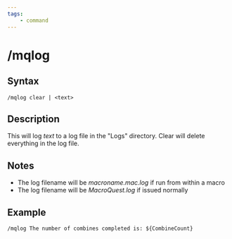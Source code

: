 ```yaml
---
tags:
    - command
---
```

# /mqlog

## Syntax
<!--cmd-syntax-start-->
```eqcommand
/mqlog clear | <text>
```
<!--cmd-syntax-end-->

## Description
<!--cmd-desc-start-->
This will log _text_ to a log file in the "Logs" directory. Clear will delete everything in the log file.
<!--cmd-desc-end-->

## Notes

* The log filename will be _macroname.mac.log_ if run from within a macro
* The log filename will be _MacroQuest.log_ if issued normally

## Example

```text
/mqlog The number of combines completed is: ${CombineCount}
```
